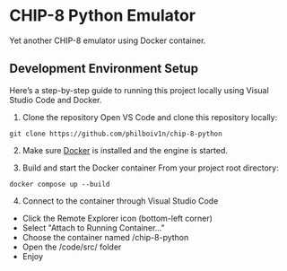 # CHIP-8 Python Emulator 

Yet another CHIP-8 emulator using Docker container.

## Development Environment Setup

Here’s a step-by-step guide to running this project locally using Visual Studio Code and Docker.

1. Clone the repository
Open VS Code and clone this repository locally:
```
git clone https://github.com/philboiv1n/chip-8-python
```

2. Make sure [Docker](https://www.docker.com/) is installed and the engine is started.

3. Build and start the Docker container
From your project root directory:
```
docker compose up --build
```

4. Connect to the container through Visual Studio Code
- Click the Remote Explorer icon (bottom-left corner)
- Select "Attach to Running Container..."
- Choose the container named /chip-8-python
- Open the /code/src/ folder
- Enjoy